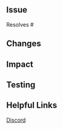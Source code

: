 <!--
PR pre-flight checks:
- Have you tested your changes in-game, and using srcds? (either locally hosted or remote)
- Have you done a brief self-review of your changes to check if you've missed anything?
- If working on an issue with defined scope and/or acceptance criteria, have you checked that you've hit everything?
  - If you intentionally haven't followed the issue's requirements, please describe which requirements haven't been hit and why
-->

## Issue

<!-- Add a link to the issue below (remove this section if the PR has no related issue) -->

Resolves #

## Changes

<!-- Give a brief description of what you've changed -->

## Impact

<!-- How do these changes impact other developers? What are the improvements or drawbacks of these changes? -->

## Testing

<!-- Instructions or notes for how to QA these changes. Any notable edge cases to consider when testing -->

## Helpful Links

[Discord](https://discord.tasevers.com)
